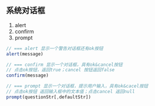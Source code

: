 
## 系统对话框
1. alert
2. confirm
3. prompt

```js
// === alert 显示一个警告对话框还有ok按钮
alert(message)

// === confirm 显示一个对话框，具有ok&cancel按钮
// 点击ok按钮，返回true；cancel 按钮返回false
confirm(message) 

// === prompt 显示一个对话框，提示用户输入，具有ok&cacel按钮    
// 点击ok按钮 返回输入框中的文本值；点击cancel 返回null
prompt(questionStr[,defaultStr])
```

